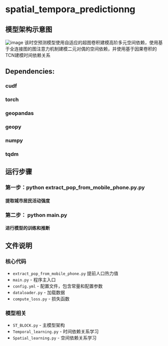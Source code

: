 # spatial_tempora_predictionng
## 模型架构示意图
![image](https://github.com/xugh1997/spatial_tempora_predictionng/blob/main/introduction.png)
该时空预测模型使用自适应的超图卷积建模高阶多元空间依赖，使用基于全连接图的图注意力机制建模二元对偶的空间依赖，并使用基于因果卷积的TCN建模时间依赖关系
## Dependencies:
### cudf
### torch
### geopandas
### geopy
### numpy
### tqdm
## 运行步骤
### 第一步：python extract_pop_from_mobile_phone.py.py
#### 提取城市居民活动强度
### 第二步： python main.py
#### 进行模型的训练和推断
## 文件说明
### 核心代码
- `extract_pop_from_mobile_phone.py` 提前人口热力值
- `main.py` - 程序主入口
- `config.yml` - 配置文件，包含常量和配置参数
- `dataloader.py` - 加载数据
- `compute_loss.py` - 损失函数
### 模型相关
- `ST_BLOCK.py` - 主模型架构
- `Temporal_learning.py` - 时间依赖关系学习
- `Spatial_learning.py` - 空间依赖关系学习
